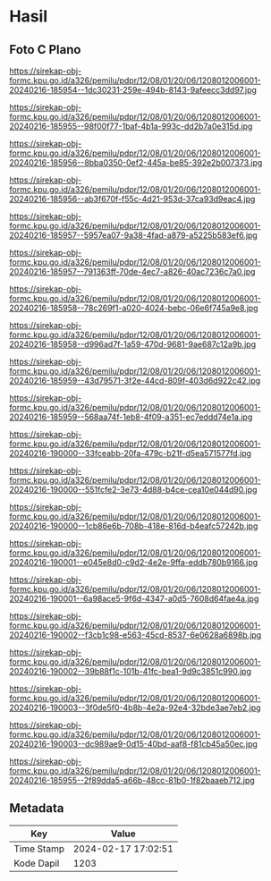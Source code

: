 # Hasil

## Foto C Plano

https://sirekap-obj-formc.kpu.go.id/a326/pemilu/pdpr/12/08/01/20/06/1208012006001-20240216-185954--1dc30231-259e-494b-8143-9afeecc3dd97.jpg

https://sirekap-obj-formc.kpu.go.id/a326/pemilu/pdpr/12/08/01/20/06/1208012006001-20240216-185955--98f00f77-1baf-4b1a-993c-dd2b7a0e315d.jpg

https://sirekap-obj-formc.kpu.go.id/a326/pemilu/pdpr/12/08/01/20/06/1208012006001-20240216-185956--8bba0350-0ef2-445a-be85-392e2b007373.jpg

https://sirekap-obj-formc.kpu.go.id/a326/pemilu/pdpr/12/08/01/20/06/1208012006001-20240216-185956--ab3f670f-f55c-4d21-953d-37ca93d9eac4.jpg

https://sirekap-obj-formc.kpu.go.id/a326/pemilu/pdpr/12/08/01/20/06/1208012006001-20240216-185957--5957ea07-9a38-4fad-a879-a5225b583ef6.jpg

https://sirekap-obj-formc.kpu.go.id/a326/pemilu/pdpr/12/08/01/20/06/1208012006001-20240216-185957--791363ff-70de-4ec7-a826-40ac7236c7a0.jpg

https://sirekap-obj-formc.kpu.go.id/a326/pemilu/pdpr/12/08/01/20/06/1208012006001-20240216-185958--78c269f1-a020-4024-bebc-06e6f745a9e8.jpg

https://sirekap-obj-formc.kpu.go.id/a326/pemilu/pdpr/12/08/01/20/06/1208012006001-20240216-185958--d996ad7f-1a59-470d-9681-9ae687c12a9b.jpg

https://sirekap-obj-formc.kpu.go.id/a326/pemilu/pdpr/12/08/01/20/06/1208012006001-20240216-185959--43d79571-3f2e-44cd-809f-403d6d922c42.jpg

https://sirekap-obj-formc.kpu.go.id/a326/pemilu/pdpr/12/08/01/20/06/1208012006001-20240216-185959--568aa74f-1eb8-4f09-a351-ec7eddd74e1a.jpg

https://sirekap-obj-formc.kpu.go.id/a326/pemilu/pdpr/12/08/01/20/06/1208012006001-20240216-190000--33fceabb-20fa-479c-b21f-d5ea571577fd.jpg

https://sirekap-obj-formc.kpu.go.id/a326/pemilu/pdpr/12/08/01/20/06/1208012006001-20240216-190000--551fcfe2-3e73-4d88-b4ce-cea10e044d90.jpg

https://sirekap-obj-formc.kpu.go.id/a326/pemilu/pdpr/12/08/01/20/06/1208012006001-20240216-190000--1cb86e6b-708b-418e-816d-b4eafc57242b.jpg

https://sirekap-obj-formc.kpu.go.id/a326/pemilu/pdpr/12/08/01/20/06/1208012006001-20240216-190001--e045e8d0-c9d2-4e2e-9ffa-eddb780b9166.jpg

https://sirekap-obj-formc.kpu.go.id/a326/pemilu/pdpr/12/08/01/20/06/1208012006001-20240216-190001--6a98ace5-9f6d-4347-a0d5-7608d64fae4a.jpg

https://sirekap-obj-formc.kpu.go.id/a326/pemilu/pdpr/12/08/01/20/06/1208012006001-20240216-190002--f3cb1c98-e563-45cd-8537-6e0628a6898b.jpg

https://sirekap-obj-formc.kpu.go.id/a326/pemilu/pdpr/12/08/01/20/06/1208012006001-20240216-190002--39b88f1c-101b-41fc-bea1-9d9c3851c990.jpg

https://sirekap-obj-formc.kpu.go.id/a326/pemilu/pdpr/12/08/01/20/06/1208012006001-20240216-190003--3f0de5f0-4b8b-4e2a-92e4-32bde3ae7eb2.jpg

https://sirekap-obj-formc.kpu.go.id/a326/pemilu/pdpr/12/08/01/20/06/1208012006001-20240216-190003--dc989ae9-0d15-40bd-aaf8-f81cb45a50ec.jpg

https://sirekap-obj-formc.kpu.go.id/a326/pemilu/pdpr/12/08/01/20/06/1208012006001-20240216-185955--2f89dda5-a66b-48cc-81b0-1f82baaeb712.jpg


## Metadata

| Key        | Value               |
| ---------- | ------------------- |
| Time Stamp | 2024-02-17 17:02:51 |
| Kode Dapil | 1203                |



